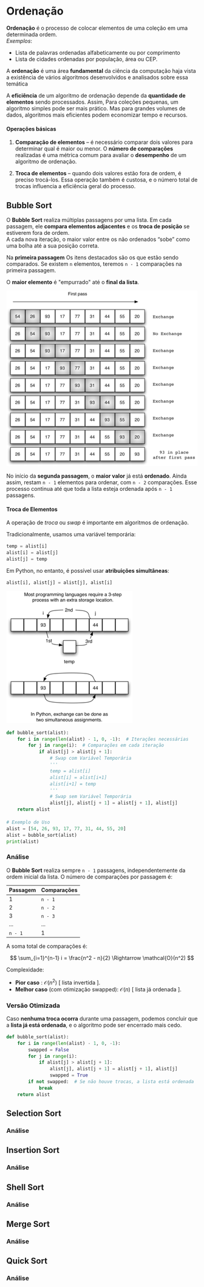 # Ordenação
**Ordenação** é o processo de colocar elementos de uma coleção em uma determinada ordem.  
*Exemplos*:  
- Lista de palavras ordenadas alfabeticamente ou por comprimento 
- Lista de cidades ordenadas por população, área ou CEP.

A **ordenação** é uma área **fundamental** da ciência da computação haja vista a existência de vários algoritmos desenvolvidos e analisados sobre essa temática

A **eficiência** de um algoritmo de ordenação depende da **quantidade de elementos** sendo processados. Assim, Para coleções pequenas, um algoritmo simples pode ser mais prático. Mas para grandes volumes de dados, algoritmos mais eficientes podem economizar tempo e recursos.

#### Operações básicas
1. **Comparação de elementos** – é necessário comparar dois valores para determinar qual é maior ou menor. O **número de comparações** realizadas é uma métrica comum para avaliar o **desempenho** de um algoritmo de ordenação.

2. **Troca de elementos** – quando dois valores estão fora de ordem, é preciso trocá-los. Essa operação também é custosa, e o número total de trocas influencia a eficiência geral do processo.

## Bubble Sort
O **Bubble Sort** realiza múltiplas passagens por uma lista. Em cada passagem, ele **compara elementos adjacentes** e os **troca de posição** se estiverem fora de ordem.   
A cada nova iteração, o maior valor entre os não ordenados “sobe” como uma bolha até a sua posição correta.

Na **primeira passagem** Os itens destacados são os que estão sendo comparados. Se existem `n` elementos, teremos `n - 1` comparações na primeira passagem. 

O **maior elemento** é "empurrado" até o **final da lista**.

![bubble-sort01](img/cap05/cap05-imagem07.png)

No início da **segunda passagem**, o **maior valor** já está **ordenado**. Ainda assim, restam `n - 1` elementos para ordenar, com `n - 2` comparações. Esse processo continua até que toda a lista esteja ordenada após `n - 1` passagens.

#### Troca de Elementos
A operação de *troca* ou *swap* é importante em algoritmos de ordenação. 

Tradicionalmente, usamos uma variável temporária:
```python
temp = alist[i]
alist[i] = alist[j]
alist[j] = temp
```

Em Python, no entanto, é possível usar **atribuições simultâneas**:
```python
alist[i], alist[j] = alist[j], alist[i]
```

![bubble-sort02](img/cap05/cap05-imagem08.png)

```python
def bubble_sort(alist):
    for i in range(len(alist) - 1, 0, -1):  # Iterações necessárias
        for j in range(i):  # Comparações em cada iteração
            if alist[j] > alist[j + 1]:
                # Swap com Variável Temporária
                '''
                temp = alist[i]
                alist[i] = alist[i+1]
                alist[i+1] = temp
                '''
                # Swap sem Variável Temporária
                alist[j], alist[j + 1] = alist[j + 1], alist[j]
    return alist

# Exemplo de Uso
alist = [54, 26, 93, 17, 77, 31, 44, 55, 20]
alist = bubble_sort(alist)
print(alist)
```

### Análise
O **Bubble Sort** realiza sempre `n - 1` passagens, independentemente da ordem inicial da lista. O número de comparações por passagem é:

| Passagem | Comparações |
| -------- | ----------- |
| 1        | `n - 1`     |
| 2        | `n - 2`     |
| 3        | `n - 3`     |
| ...      | ...         |
| `n - 1`  | 1           |

A soma total de comparações é:

$$
\sum_{i=1}^{n-1} i = \frac{n^2 - n}{2} \Rightarrow \mathcal{O}(n^2)
$$

Complexidade:
- **Pior caso** : $\mathcal{O}(n^2)$ [ lista invertida ].
- **Melhor caso** (com otimização swapped): $\mathcal{O}(n)$ [ lista já ordenada ].

### Versão Otimizada
Caso **nenhuma troca ocorra** durante uma passagem, podemos concluir que a **lista já está ordenada**, e o algoritmo pode ser encerrado mais cedo.

```python
def bubble_sort(alist):
    for i in range(len(alist) - 1, 0, -1):
        swapped = False
        for j in range(i):
            if alist[j] > alist[j + 1]:
                alist[j], alist[j + 1] = alist[j + 1], alist[j]
                swapped = True
        if not swapped:  # Se não houve trocas, a lista está ordenada
            break
    return alist
```

## Selection Sort

### Análise

## Insertion Sort

### Análise

## Shell Sort

### Análise

## Merge Sort

### Análise

## Quick Sort

### Análise